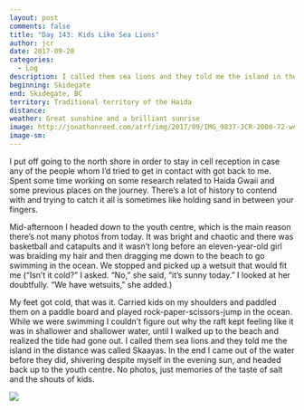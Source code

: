 ```yaml
---
layout: post
comments: false
title: "Day 143: Kids Like Sea Lions"
author: jcr
date: 2017-09-20
categories:
  - Log
description: I called them sea lions and they told me the island in the distance was called Skaayas.
beginning: Skidegate
end: Skidegate, BC
territory: Traditional territory of the Haida
distance: 
weather: Great sunshine and a brilliant sunrise
image: http://jonathonreed.com/atrf/img/2017/09/IMG_9837-JCR-2000-72-web.jpg
image-sm:
---
```


I put off going to the north shore in order to stay in cell reception in case any of the people whom I’d tried to get in contact with got back to me. Spent some time working on some research related to Haida Gwaii and some previous places on the journey. There’s a lot of history to contend with and trying to catch it all is sometimes like holding sand in between your fingers.

Mid-afternoon I headed down to the youth centre, which is the main reason there’s not many photos from today. It was bright and chaotic and there was basketball and catapults and it wasn’t long before an eleven-year-old girl was braiding my hair and then dragging me down to the beach to go swimming in the ocean. We stopped and picked up a wetsuit that would fit me (“Isn’t it cold?” I asked. “No,” she said, “it’s sunny today.” I looked at her doubtfully. “We have wetsuits,” she added.)

My feet got cold, that was it. Carried kids on my shoulders and paddled them on a paddle board and played rock-paper-scissors-jump in the ocean. While we were swimming I couldn’t figure out why the raft kept feeling like it was in shallower and shallower water, until I walked up to the beach and realized the tide had gone out. I called them sea lions and they told me the island in the distance was called Skaayas. In the end I came out of the water before they did, shivering despite myself in the evening sun, and headed back up to the youth centre. No photos, just memories of the taste of salt and the shouts of kids.

<img src="http://jonathonreed.com/atrf/img/2017/09/IMG_9831-JCR-2000-72-web.jpg">